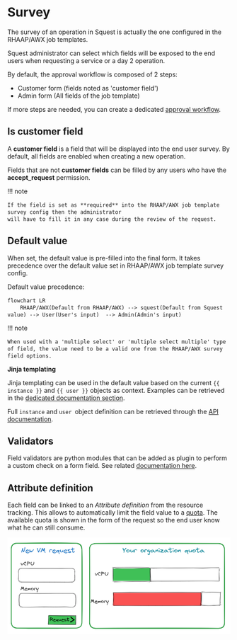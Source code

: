 # Survey

The survey of an operation in Squest is actually the one configured in the RHAAP/AWX job templates.

Squest administrator can select which fields will be exposed to the end users when requesting a service or a day 2 operation.

By default, the approval workflow is composed of 2 steps:

- Customer form (fields noted as 'customer field')
- Admin form (All fields of the job template)

If more steps are needed, you can create a dedicated [approval workflow](../administration/approval_workflow.md).


## Is customer field

A **customer field**  is a field that will be displayed into the end user survey.
By default, all fields are enabled when creating a new operation.

Fields that are not **customer fields** can be filled by any users who have the **accept_request** permission.

!!! note

    If the field is set as **required** into the RHAAP/AWX job template survey config then the administrator
    will have to fill it in any case during the review of the request.

## Default value


When set, the default value is pre-filled into the final form. It takes precedence over the default value set in RHAAP/AWX job template survey config.

Default value precedence:

```mermaid
flowchart LR
    RHAAP/AWX(Default from RHAAP/AWX) --> squest(Default from Squest value) --> User(User's input)  --> Admin(Admin's input)
```

!!! note

    When used with a 'multiple select' or 'multiple select multiple' type of field, the value need to be a valid one from the RHAAP/AWX survey field options.

**Jinja templating**

Jinja templating can be used in the default value based on the current `{{ instance }}` and `{{ user }}` objects as context.
Examples can be retrieved in the [dedicated documentation section](../advanced/jinja.md).

Full `instance` and `user `object definition can be retrieved through the [API documentation](../../administration/api.md).

## Validators

Field validators are python modules that can be added as plugin to perform a custom check on a form field.
See related [documentation here](../advanced/validators.md).


## Attribute definition

Each field can be linked to an _Attribute definition_ from the resource tracking. This allows to automatically limit the field value to a [quota](../access.md#quota).
The available quota is shown in the form of the request so the end user know what he can still consume.

![survey_quota](../../images/survey_quota.png)
